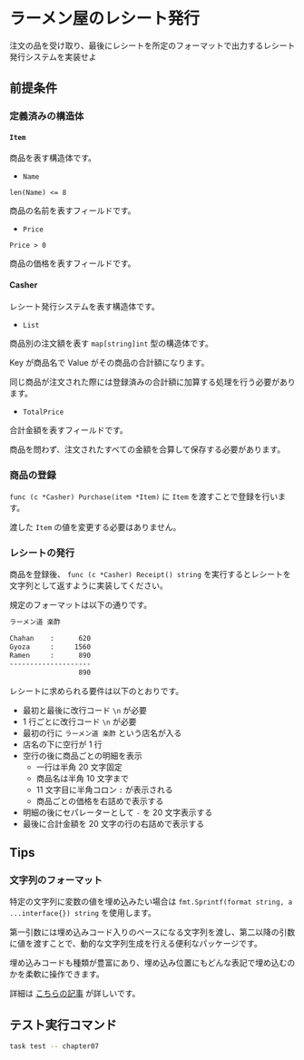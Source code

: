 # ラーメン屋のレシート発行

注文の品を受け取り、最後にレシートを所定のフォーマットで出力するレシート発行システムを実装せよ

## 前提条件

### 定義済みの構造体

#### `Item`

商品を表す構造体です。

- `Name`

`len(Name) <= 8`

商品の名前を表すフィールドです。

- `Price`

`Price > 0`

商品の価格を表すフィールドです。

#### Casher

レシート発行システムを表す構造体です。

- `List`

商品別の注文額を表す `map[string]int` 型の構造体です。

Key が商品名で Value がその商品の合計額になります。

同じ商品が注文された際には登録済みの合計額に加算する処理を行う必要があります。

- `TotalPrice`

合計金額を表すフィールドです。

商品を問わず、注文されたすべての金額を合算して保存する必要があります。

### 商品の登録

`func (c *Casher) Purchase(item *Item)` に `Item` を渡すことで登録を行います。

渡した `Item` の値を変更する必要はありません。

### レシートの発行

商品を登録後、 `func (c *Casher) Receipt() string` を実行するとレシートを文字列として返すように実装してください。

規定のフォーマットは以下の通りです。

```txt
ラーメン道 楽酢

Chahan    :      620
Gyoza     :     1560
Ramen     :      890
--------------------
                 890
```

レシートに求められる要件は以下のとおりです。

- 最初と最後に改行コード `\n` が必要
- 1 行ごとに改行コード `\n` が必要
- 最初の行に `ラーメン道 楽酢` という店名が入る
- 店名の下に空行が 1 行
- 空行の後に商品ごとの明細を表示
  - 一行は半角 20 文字固定
  - 商品名は半角 10 文字まで
  - 11 文字目に半角コロン `:` が表示される
  - 商品ごとの価格を右詰めで表示する
- 明細の後にセパレーターとして `-` を 20 文字表示する
- 最後に合計金額を 20 文字の行の右詰めで表示する

## Tips

### 文字列のフォーマット

特定の文字列に変数の値を埋め込みたい場合は `fmt.Sprintf(format string, a ...interface{}) string` を使用します。

第一引数には埋め込みコード入りのベースになる文字列を渡し、第二以降の引数に値を渡すことで、動的な文字列生成を行える便利なパッケージです。

埋め込みコードも種類が豊富にあり、埋め込み位置にもどんな表記で埋め込むのかを柔軟に操作できます。

詳細は [こちらの記事](https://zenn.dev/mkosakana/articles/97466310534b4c) が詳しいです。

## テスト実行コマンド

```bash
task test -- chapter07
```
